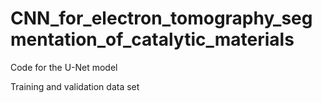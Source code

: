 # CNN_for_electron_tomography_segmentation_of_catalytic_materials

Code for the U-Net model

Training and validation data set

